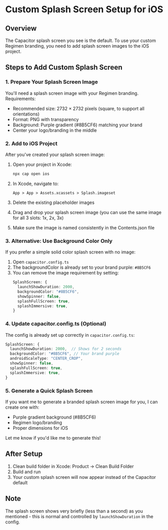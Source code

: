 # Custom Splash Screen Setup for iOS

## Overview
The Capacitor splash screen you see is the default. To use your custom Regimen branding, you need to add splash screen images to the iOS project.

## Steps to Add Custom Splash Screen

### 1. Prepare Your Splash Screen Image
You'll need a splash screen image with your Regimen branding. Requirements:
- Recommended size: 2732 × 2732 pixels (square, to support all orientations)
- Format: PNG with transparency
- Background: Purple gradient (#8B5CF6) matching your brand
- Center your logo/branding in the middle

### 2. Add to iOS Project

After you've created your splash screen image:

1. Open your project in Xcode:
   ```bash
   npx cap open ios
   ```

2. In Xcode, navigate to:
   ```
   App > App > Assets.xcassets > Splash.imageset
   ```

3. Delete the existing placeholder images

4. Drag and drop your splash screen image (you can use the same image for all 3 slots: 1x, 2x, 3x)

5. Make sure the image is named consistently in the Contents.json file

### 3. Alternative: Use Background Color Only

If you prefer a simple solid color splash screen with no image:

1. Open `capacitor.config.ts`
2. The backgroundColor is already set to your brand purple: `#8B5CF6`
3. You can remove the image requirement by setting:
   ```typescript
   SplashScreen: {
     launchShowDuration: 2000,
     backgroundColor: "#8B5CF6",
     showSpinner: false,
     splashFullScreen: true,
     splashImmersive: true,
   }
   ```

### 4. Update capacitor.config.ts (Optional)

The config is already set up correctly in `capacitor.config.ts`:
```typescript
SplashScreen: {
  launchShowDuration: 2000,  // Shows for 2 seconds
  backgroundColor: "#8B5CF6", // Your brand purple
  androidScaleType: "CENTER_CROP",
  showSpinner: false,
  splashFullScreen: true,
  splashImmersive: true,
}
```

### 5. Generate a Quick Splash Screen

If you want me to generate a branded splash screen image for you, I can create one with:
- Purple gradient background (#8B5CF6)
- Regimen logo/branding
- Proper dimensions for iOS

Let me know if you'd like me to generate this!

## After Setup

1. Clean build folder in Xcode: Product → Clean Build Folder
2. Build and run
3. Your custom splash screen will now appear instead of the Capacitor default

## Note
The splash screen shows very briefly (less than a second) as you mentioned - this is normal and controlled by `launchShowDuration` in the config.
